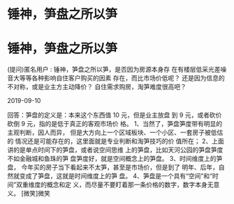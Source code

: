 # 锤神，笋盘之所以笋

# 锤神，笋盘之所以笋

(提问)匿名用户 : 锤神，笋盘之所以笋，是否因为房源本身存 在有楼层低采光差噪音大等等各种影响自住客户购买的因素 存在，而比市场价低呢？ 还是因为信息的不对称，或是业主方主动降价？ 自住需求购房，淘笋难度很高吧？

2019-09-10

回答：笋盘的定义是：本来这个东西值 10 元，但是业主放盘 到 9 元，或者砍价砍倒 9 元，指的是低于真正的客观市场价 格。 1、当然了，笋盘笋度带有明显的主观判断，因人而异， 但是大方向上一个区域板块、一个小区、一套房子被低估的 情况还是可能存在的，这里面就是专业判断和淘笋技巧的价 值所在； 2、上面讲的是单点时间下的笋盘，或者说空间思维 上的笋盘，比如天河公园的笋盘笋度不如金融城和鱼珠的笋 盘笋度好，就是空间概念上的笋盘。 3、时间维度上的笋盘， 今年买的房子当下看起来不太笋，甚至是市场价，但是到了 明年、后年，自然就变成了笋盘，这就是时间维度上的笋 盘。 4、笋盘是一个具有“空间”和“时间”双重维度的概念和定 义，而尽量不要盯着那一条价格的数字，数字本身无意义。 [微笑]微笑